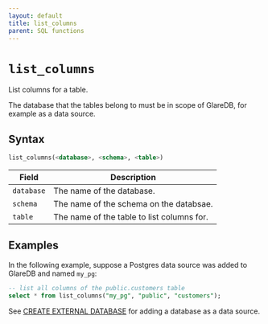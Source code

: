```yaml
---
layout: default
title: list_columns
parent: SQL functions
---
```


# `list_columns`

List columns for a table.

The database that the tables belong to must be in scope of GlareDB, for example
as a data source.

## Syntax

```sql
list_columns(<database>, <schema>, <table>)
```

| Field      | Description                                   |
| ---------- | --------------------------------------------- |
| `database` | The name of the database.                     |
| `schema`   | The name of the schema on the databsae.       |
| `table`    | The name of the table to list columns for.    |

## Examples

In the following example, suppose a Postgres data source was added to GlareDB
and named `my_pg`:

```sql
-- list all columns of the public.customers table
select * from list_columns("my_pg", "public", "customers");
```

See [CREATE EXTERNAL DATABASE] for adding a database as a data source.

[CREATE EXTERNAL DATABASE]: /glaredb/sql-commands/create-external-database/
